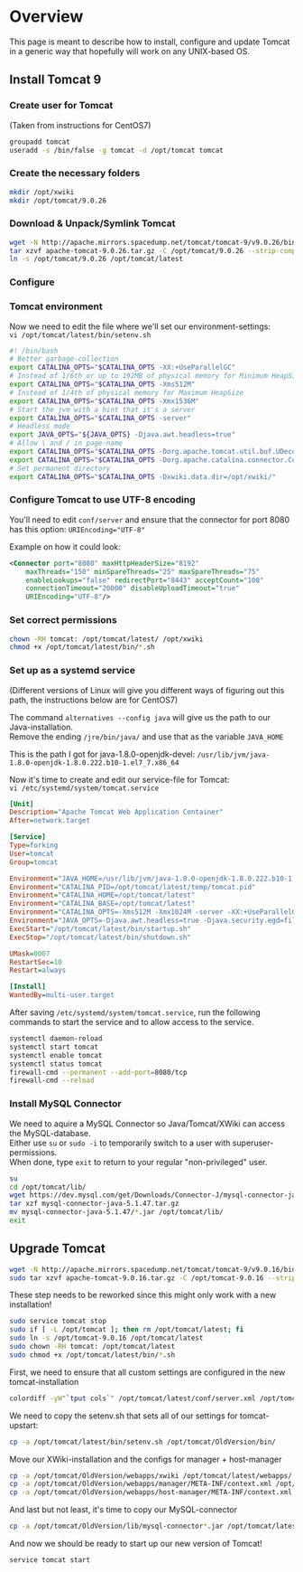 # Overview

This page is meant to describe how to install, configure and update Tomcat in a generic way that hopefully will work on any UNIX-based OS.

## Install Tomcat 9

### Create user for Tomcat

(Taken from instructions for CentOS7)

```sh
groupadd tomcat
useradd -s /bin/false -g tomcat -d /opt/tomcat tomcat
```

### Create the necessary folders

```sh
mkdir /opt/xwiki
mkdir /opt/tomcat/9.0.26
```

### Download & Unpack/Symlink Tomcat

```sh
wget -N http://apache.mirrors.spacedump.net/tomcat/tomcat-9/v9.0.26/bin/apache-tomcat-9.0.26.tar.gz
tar xzvf apache-tomcat-9.0.26.tar.gz -C /opt/tomcat/9.0.26 --strip-components=1
ln -s /opt/tomcat/9.0.26 /opt/tomcat/latest
```

### Configure

### Tomcat environment

Now we need to edit the file where we'll set our environment-settings:  
`vi /opt/tomcat/latest/bin/setenv.sh`

```sh
#! /bin/bash
# Better garbage-collection
export CATALINA_OPTS="$CATALINA_OPTS -XX:+UseParallelGC"
# Instead of 1/6th or up to 192MB of physical memory for Minimum HeapSize
export CATALINA_OPTS="$CATALINA_OPTS -Xms512M"
# Instead of 1/4th of physical memory for Maximum HeapSize
export CATALINA_OPTS="$CATALINA_OPTS -Xmx1536M"
# Start the jvm with a hint that it's a server
export CATALINA_OPTS="$CATALINA_OPTS -server"
# Headless mode
export JAVA_OPTS="${JAVA_OPTS} -Djava.awt.headless=true"
# Allow \ and / in page-name
export CATALINA_OPTS="$CATALINA_OPTS -Dorg.apache.tomcat.util.buf.UDecoder.ALLOW_ENCODED_SLASH=true"
export CATALINA_OPTS="$CATALINA_OPTS -Dorg.apache.catalina.connector.CoyoteAdapter.ALLOW_BACKSLASH=true"
# Set permanent directory
export CATALINA_OPTS="$CATALINA_OPTS -Dxwiki.data.dir=/opt/xwiki/"
```

### Configure Tomcat to use UTF-8 encoding

You'll need to edit `conf/server` and ensure that the connector for port 8080 has this option: `URIEncoding="UTF-8"`  

Example on how it could look:  

```xml
<Connector port="8080" maxHttpHeaderSize="8192"
    maxThreads="150" minSpareThreads="25" maxSpareThreads="75"
    enableLookups="false" redirectPort="8443" acceptCount="100"
    connectionTimeout="20000" disableUploadTimeout="true"
    URIEncoding="UTF-8"/>
```

### Set correct permissions

```sh
chown -RH tomcat: /opt/tomcat/latest/ /opt/xwiki
chmod +x /opt/tomcat/latest/bin/*.sh
```

### Set up as a systemd service

(Different versions of Linux will give you different ways of figuring out this path, the instructions below are for CentOS7)  

The command `alternatives --config java` will give us the path to our Java-installation.  
Remove the ending `/jre/bin/java/` and use that as the variable `JAVA_HOME`  

This is the path I got for java-1.8.0-openjdk-devel: `/usr/lib/jvm/java-1.8.0-openjdk-1.8.0.222.b10-1.el7_7.x86_64`

Now it's time to create and edit our service-file for Tomcat:  
`vi /etc/systemd/system/tomcat.service`  

```ini
[Unit]
Description="Apache Tomcat Web Application Container"
After=network.target

[Service]
Type=forking
User=tomcat
Group=tomcat

Environment="JAVA_HOME=/usr/lib/jvm/java-1.8.0-openjdk-1.8.0.222.b10-1.el7_7.x86_64"
Environment="CATALINA_PID=/opt/tomcat/latest/temp/tomcat.pid"
Environment="CATALINA_HOME=/opt/tomcat/latest"
Environment="CATALINA_BASE=/opt/tomcat/latest"
Environment="CATALINA_OPTS=-Xms512M -Xmx1024M -server -XX:+UseParallelGC"
Environment="JAVA_OPTS=-Djava.awt.headless=true -Djava.security.egd=file:///dev/urandom"
ExecStart="/opt/tomcat/latest/bin/startup.sh"
ExecStop="/opt/tomcat/latest/bin/shutdown.sh"

UMask=0007
RestartSec=10
Restart=always

[Install]
WantedBy=multi-user.target
```

After saving `/etc/systemd/system/tomcat.service`, run the following commands to start the service and to allow access to the service.  

```sh
systemctl daemon-reload
systemctl start tomcat
systemctl enable tomcat
systemctl status tomcat
firewall-cmd --permanent --add-port=8080/tcp
firewall-cmd --reload
```

### Install MySQL Connector

We need to aquire a MySQL Connector so Java/Tomcat/XWiki can access the MySQL-database.  
Either use `su` or `sudo -i` to temporarily switch to a user with superuser-permissions.  
When done, type `exit` to return to your regular "non-privileged" user.
  
```sh
su
cd /opt/tomcat/lib/
wget https://dev.mysql.com/get/Downloads/Connector-J/mysql-connector-java-5.1.47.tar.gz
tar xzf mysql-connector-java-5.1.47.tar.gz
mv mysql-connector-java-5.1.47/*.jar /opt/tomcat/lib/
exit
```

## Upgrade Tomcat

```sh
wget -N http://apache.mirrors.spacedump.net/tomcat/tomcat-9/v9.0.16/bin/apache-tomcat-9.0.16.tar.gz
sudo tar xzvf apache-tomcat-9.0.16.tar.gz -C /opt/tomcat-9.0.16 --strip-components=1
```

These step needs to be reworked since this might only work with a new installation!

```sh
sudo service tomcat stop
sudo if [ -L /opt/tomcat ]; then rm /opt/tomcat/latest; fi
sudo ln -s /opt/tomcat-9.0.16 /opt/tomcat/latest
sudo chown -RH tomcat: /opt/tomcat/latest
sudo chmod +x /opt/tomcat/latest/bin/*.sh
```

First, we need to ensure that all custom settings are configured in the new tomcat-installation

```sh
colordiff -yW"`tput cols`" /opt/tomcat/latest/conf/server.xml /opt/tomcat/OldVersion/conf/server.xml  | less -R
```

We need to copy the setenv.sh that sets all of our settings for tomcat-upstart:

```sh
cp -a /opt/tomcat/latest/bin/setenv.sh /opt/tomcat/OldVersion/bin/
```

Move our XWiki-installation and the configs for manager + host-manager

```sh
cp -a /opt/tomcat/OldVersion/webapps/xwiki /opt/tomcat/latest/webapps/
cp -a /opt/tomcat/OldVersion/webapps/manager/META-INF/context.xml /opt/tomcat/latest/webapps/manager/META-INF/
cp -a /opt/tomcat/OldVersion/webapps/host-manager/META-INF/context.xml /opt/tomcat/latest/webapps/host-manager/META-INF/
```

And last but not least, it's time to copy our MySQL-connector

```sh
cp -a /opt/tomcat/OldVersion/lib/mysql-connector*.jar /opt/tomcat/latest/lib/
```

And now we should be ready to start up our new version of Tomcat!

```sh
service tomcat start
```
